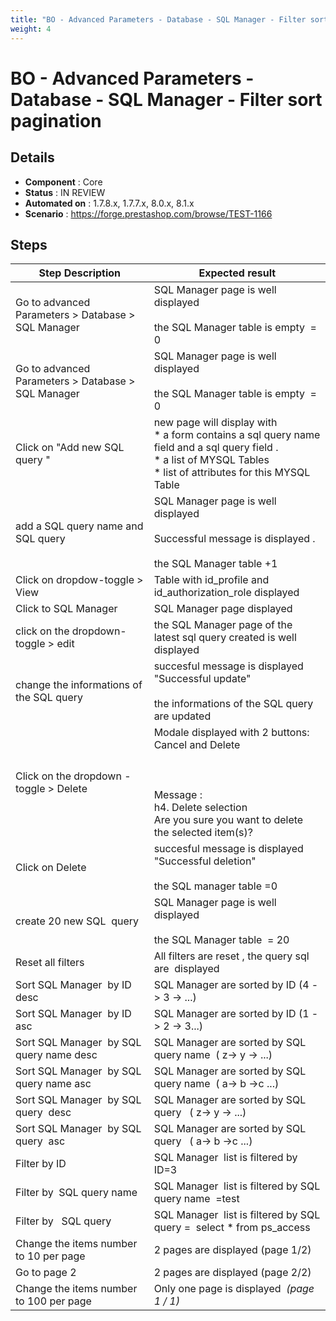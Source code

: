 ```yaml
---
title: "BO - Advanced Parameters - Database - SQL Manager - Filter sort pagination"
weight: 4
---
```


# BO - Advanced Parameters - Database - SQL Manager - Filter sort pagination
## Details
* **Component** : Core
* **Status** : IN REVIEW
* **Automated on** : 1.7.8.x, 1.7.7.x, 8.0.x, 8.1.x
* **Scenario** : https://forge.prestashop.com/browse/TEST-1166

## Steps
| Step Description | Expected result |
| ----- | ----- |
| Go to advanced Parameters > Database > SQL Manager | SQL Manager page is well displayed<br><br>the SQL Manager table is empty  = 0 |
| Go to advanced Parameters > Database > SQL Manager | SQL Manager page is well displayed<br><br>the SQL Manager table is empty  = 0 |
| Click on "Add new SQL query " | new page will display with<br> * a form contains a sql query name field and a sql query field .<br> * a list of MYSQL Tables <br> * list of attributes for this MYSQL  Table |
| add a SQL query name and SQL query | SQL Manager page is well displayed<br><br>Successful message is displayed .<br><br>the SQL Manager table +1 |
| Click on dropdow-toggle > View | Table with id_profile and id_authorization_role displayed |
| Click to SQL Manager | SQL Manager page displayed |
| click on the dropdown-toggle > edit | the SQL Manager page of the latest sql query created is well displayed |
| change the informations of the SQL query | succesful message is displayed "Successful update"<br><br>the informations of the SQL query are updated |
| Click on the dropdown -toggle > Delete | Modale displayed with 2 buttons: Cancel and Delete<br><br> <br><br>Message : <br>h4. Delete selection<br>Are you sure you want to delete the selected item(s)? |
| Click on Delete | succesful message is displayed "Successful deletion"<br><br>the SQL manager table =0 |
| create 20 new SQL  query | SQL Manager page is well displayed<br><br>the SQL Manager table  = 20 |
| Reset all filters | All filters are reset , the query sql are  displayed |
| Sort SQL Manager  by ID desc | SQL Manager are sorted by ID (4 -> 3 -> ...) |
| Sort SQL Manager  by ID asc | SQL Manager are sorted by ID (1 -> 2 -> 3...) |
| Sort SQL Manager  by SQL query name desc | SQL Manager are sorted by SQL query name  ( z-> y -> ...) |
| Sort SQL Manager  by SQL query name asc | SQL Manager are sorted by SQL query name  ( a-> b ->c ...) |
| Sort SQL Manager  by SQL query  desc | SQL Manager are sorted by SQL query   ( z-> y -> ...) |
| Sort SQL Manager  by SQL query  asc | SQL Manager are sorted by SQL query   ( a-> b ->c ...) |
| Filter by ID | SQL Manager  list is filtered by ID=3 |
| Filter by  SQL query name | SQL Manager  list is filtered by SQL query name  =test |
| Filter by   SQL query | SQL Manager  list is filtered by SQL query =  select * from ps_access |
| Change the items number to 10 per page | 2 pages are displayed (page 1/2) |
| Go to page 2 | 2 pages are displayed (page 2/2) |
| Change the items number to 100 per page | Only one page is displayed  _(page 1 / 1)_ |
